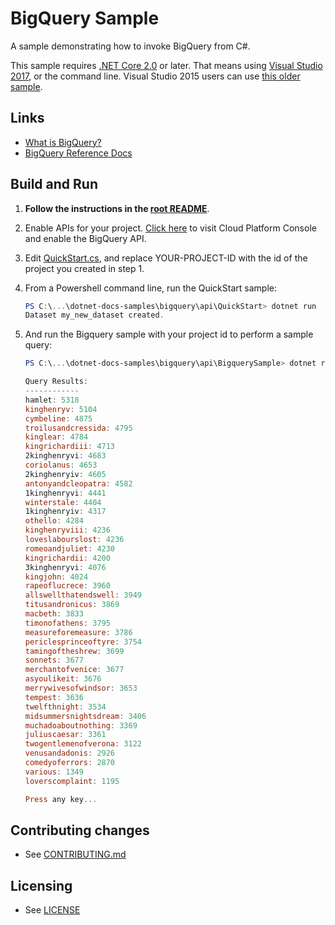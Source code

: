 # BigQuery Sample

A sample demonstrating how to invoke BigQuery from C#.

This sample requires [.NET Core 2.0](
    https://www.microsoft.com/net/core) or later.  That means using
[Visual Studio 2017](
    https://www.visualstudio.com/), or the command line.  Visual Studio 2015 users
can use [this older sample](
    https://github.com/GoogleCloudPlatform/dotnet-docs-samples/tree/vs2015/bigquery/api).

## Links

- [What is BigQuery?](https://cloud.google.com/bigquery/what-is-bigquery)
- [BigQuery Reference Docs](https://developers.google.com/api-client-library/dotnet/apis/bigquery/v2)

## Build and Run

1.  **Follow the instructions in the [root README](../../README.md)**.

4.  Enable APIs for your project.
    [Click here](https://console.cloud.google.com/flows/enableapi?apiid=bigquery&showconfirmation=true)
    to visit Cloud Platform Console and enable the BigQuery API.

5. Edit [QuickStart.cs](QuickStart/Program.cs), and replace YOUR-PROJECT-ID with the id of the project you created in step 1.

6.  From a Powershell command line, run the QuickStart sample:

    ```ps1
    PS C:\...\dotnet-docs-samples\bigquery\api\QuickStart> dotnet run
    Dataset my_new_dataset created.
    ```

8.  And run the Bigquery sample with your project id to perform a sample query:

    ```ps1
    PS C:\...\dotnet-docs-samples\bigquery\api\BigquerySample> dotnet run YOUR-PROJECT-ID
    
    Query Results:
    ------------
    hamlet: 5318
    kinghenryv: 5104
    cymbeline: 4875
    troilusandcressida: 4795
    kinglear: 4784
    kingrichardiii: 4713
    2kinghenryvi: 4683
    coriolanus: 4653
    2kinghenryiv: 4605
    antonyandcleopatra: 4582
    1kinghenryvi: 4441
    winterstale: 4404
    1kinghenryiv: 4317
    othello: 4284
    kinghenryviii: 4236
    loveslabourslost: 4236
    romeoandjuliet: 4230
    kingrichardii: 4200
    3kinghenryvi: 4076
    kingjohn: 4024
    rapeoflucrece: 3960
    allswellthatendswell: 3949
    titusandronicus: 3869
    macbeth: 3833
    timonofathens: 3795
    measureforemeasure: 3786
    periclesprinceoftyre: 3754
    tamingoftheshrew: 3699
    sonnets: 3677
    merchantofvenice: 3677
    asyoulikeit: 3676
    merrywivesofwindsor: 3653
    tempest: 3636
    twelfthnight: 3534
    midsummersnightsdream: 3406
    muchadoaboutnothing: 3369
    juliuscaesar: 3361
    twogentlemenofverona: 3122
    venusandadonis: 2926
    comedyoferrors: 2870
    various: 1349
    loverscomplaint: 1195

    Press any key...    
    ```

## Contributing changes

* See [CONTRIBUTING.md](../../CONTRIBUTING.md)

## Licensing

* See [LICENSE](../../LICENSE)
